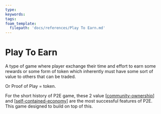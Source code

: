 ```yaml
---
type: 
keywords: 
tags: 
foam_template:
  filepath: 'docs/references/Play To Earn.md' 
---
```


# Play To Earn

A type of game where player exchange their time and effort to earn some rewards or some form of token which inherently must have some sort of value to others that can be traded.

Or Proof of Play = token.

For the short history of P2E game, these 2 value [[community-ownership]] and [[self-contained-economy]] are the most successful features of P2E. This game designed to build on top of this.

[//begin]: # "Autogenerated link references for markdown compatibility"
[community-ownership]: community-ownership "community-ownership"
[self-contained-economy]: self-contained-economy "self-contained-economy"
[//end]: # "Autogenerated link references"

